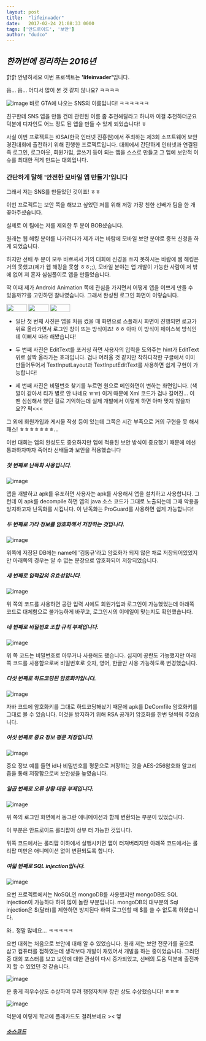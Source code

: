 ```yaml
---
layout: post
title:  "lifeinvader"
date:   2017-02-24 21:08:33 0000
tags: ['안드로이드', '보안']
author: "dudco"
---
```



## *한꺼번에 정리하는 2016년* ##

핡핡 안녕하세요 이번 프로젝트는 <strong style="font-family: ">'lifeinvader'</strong>입니다.

음... 음... 어디서 많이 본 것 같지 않나요? ㅋㅋㅋㅋ

![image](http://postfiles8.naver.net/MjAxNzAxMTZfNyAg/MDAxNDg0NTUyMTkwMjM5.bUi7OpsiH7Oyg6csSkmme340yv4oMJQwOhh-lkpDRnAg.Lp3_9rd-Dvq_psijkFBUkx_whfSVO945lJaGrh2nIxYg.JPEG.dudco1129/maxresdefault.jpg?type=w773)
바로 GTA에 나오는 SNS의 이름입니다! ㅋㅋㅋㅋㅋㅋ

친구한테 SNS 앱을 만들 건데 관련된 이름 좀 추천해달라고 하니까 이걸 추천하더군요 덕분에 디자인도 어느 정도 된 앱을 만들 수 있게 되었습니다! ㅎ

사실 이번 프로젝트는 KISA(한국 인터넷 진흥원)에서 주최하는 제3회 소프트웨어 보안 경진대회에 출전하기 위해 진행한 프로젝트입니다. 대회에서 간단하게 인터넷과 연결된즉 로그인, 로그아웃, 회원가입, 글쓰기 등이 되는 앱을 스스로 만들고 그 앱에 보안적 이슈를 최대한 적게 만드는 대회입니다.

### 간단하게 말해 '안전한 모바일 앱 만들기'입니다 ###

그래서 저는 SNS를 만들었던 것이죠! ㅎㅎ

이번 프로젝트는 보안 쪽을 해보고 싶었던 저를 위해 저랑 가장 친한 선배가 팀을 한 개 꽂아주셨습니다.


실제로 이 팀에는 저를 제외한 두 분이 BOB셨습니다.

원래는 웹 해킹 분야를 나가려다가 제가 끼는 바람에 모바일 보안 분야로 중복 신청을 하게 되었습니다.

하지만 선배 두 분이 모두 바쁘셔서 거의 대회에 신경을 쓰지 못하시는 바람에 웹 해킹은 거의 못했고(제가 웹 해킹을 못함 ㅎㅎ;;), 모바일 분야는 앱 개발이 가능한 사람이 저 밖에 없어 저 혼자 심심풀이로 앱을 만들었습니다.

딱 이때 제가 Android Animation 쪽에 관심을 가지면서 어떻게 앱을 이쁘게 만들 수 있을까??를 고민하던 찰나였습니다. 그래서 완성된 로그인 화면이 이렇습니다.

<div style="display: flex; width: 33%;">
<img src="http://postfiles13.naver.net/MjAxNzAxMTZfMTU3/MDAxNDg0NTU0Mjk0MDg5.o1ZVGx2HNqsl2-rynaT88W9Z2n7VP6Ox6Aw5TOgVl8Eg.AP4yj4Vndw44WKGSnzBFp0bplTUj8Wg-KTnRLvVVb4cg.GIF.dudco1129/liefeinvader1.gif?type=w773" style="margin-right: 3px; width: 100%; height: 100%"/>
<img src="http://postfiles11.naver.net/MjAxNzAxMTZfMTc3/MDAxNDg0NTU0MjkzMTIx.Rw-FeaXoFcrc2jvHUUngFIwFTruzC4Rq5thRcSvQjiYg.OvhwY8bPegpd-HSBVHosyrIbY2op0XGRw49hmqkSkYAg.GIF.dudco1129/lifeinvader2.gif?type=w773" style="margin-right: 3px; width: 100%; height: 100%;"/>
<img src="http://postfiles5.naver.net/MjAxNzAxMTZfMTky/MDAxNDg0NTU0MjkyODI2.xWmiZiGm1UHUKQuC14uVzym-PqbhOOXbDSKB0efu6BYg.QcgL_LYY1b66ppZuZpPsa72Fx9U_tF4RpKMygjuJwLEg.GIF.dudco1129/lifeinvader3.gif?type=w773" style=" width: 100%; height: 100%;"/>
</div>

<ul style="text-align: left">
<li>
<p>
일단 첫 번째 사진은 앱을 처음 켰을 때 화면으로 스플래시 화면이 진행되면 로고가 위로 올라가면서 로그인 창이 뜨는 방식이죠! ㅎㅎ
아마 이 방식이 페이스북 방식인데 이뻐서 따라 해봤습니다!
</p>
</li>

<li>
<p>
두 번째 사진은 EditText를 포커싱 하면 사용자의 입력을 도와주는 hint가 EditText 위로 살짝 올라가는 효과입니다.
겁나 어려울 것 같지만 착하디착한 구글에서 이미 만들어두어서 TextInputLayout과 TextInputEditText를 사용하면 쉽게 구현이 가능합니다!
</p>
</li>

<li>
<p>
세 번째 사진은 비밀번호 찾기를 누르면 원으로 메인화면이 변하는 화면입니다.
(색깔이 같아서 티가 별로 안 나네요 ㅠㅠ)
이거 때문에 Xml 코드가 겁나 길어진...
이 땐 심심해서 했던 걸로 기억하는데 실제 개발에서 이렇게 하면 아마 맞지 않을까요?? 퍽<<<
</p>
</li>
</ul>

그 외에 회원가입과 게시물 작성 등이 있는데 그쪽은 시간 부족으로 거의 구현을 못 해서 패스! ㅎㅎㅎㅎㅎㅎㅎ...

이번 대회는 앱의 완성도도 중요하지만 앱에 적용된 보안 방식이 중요했기 때문에 예선 통과하자마자 죽어라 선배들과 보안을 적용했습니다

<h5 style="text-align:left"> 첫 번째로 난독화 사용입니다. </h5>

![image](http://postfiles7.naver.net/MjAxNzAxMTZfMTI3/MDAxNDg0NTU0OTg3NjU0.XLFgFOF2Y6eHDfIzR2kfDzAKKnGo67_RqdPVG6C3lAwg.wE-x8TW5yv9gKZVJ7KBNjOlqDu_IDJxWhXPSo58DKdkg.PNG.dudco1129/%EC%8A%A4%ED%81%AC%EB%A6%B0%EC%83%B7_2017-01-16_%EC%98%A4%ED%9B%84_5.22.59.png?type=w773)

앱을 개발하고 apk를 유포하면 사용자는 apk를 사용해서 앱을 설치하고 사용합니다. 그런데 이 apk를 decompile 하면 앱의 java 소스 코드가 그대로 노출되는데 그때 악용을 방지하고자 난독화를 시킵니다. 이 난독화는 ProGuard를 사용하면 쉽게 가능합니다!

<h5 style="text-align:left"> 두 번째로 기타 정보를 암호화해서 저장하는 것입니다. </h5>

![image](http://postfiles9.naver.net/MjAxNzAxMTZfMjUy/MDAxNDg0NTU1MzA5MTk3.Zc2FrCFjRImOqrwDvJH8lUa9aSvoO_yyUEJEGZLi-1sg.wO2M7CLFHOmiC4YXR3mXNGOzeFEXeZCRVfFesj7BLsAg.PNG.dudco1129/%EC%8A%A4%ED%81%AC%EB%A6%B0%EC%83%B7_2017-01-16_%EC%98%A4%ED%9B%84_5.28.20.png?type=w773)

 위쪽에 저장된 DB에는 name에 '김동규'라고 암호화가 되지 않은 채로 저장되어있었지만 아래쪽의 경우는 알 수 없는 문장으로 암호화되어 저장되었습니다.

 <h5 style="text-align:left"> 세 번째로 입력값의 유효성입니다. </h5>

 ![image](http://postfiles16.naver.net/MjAxNzAxMTZfMTkw/MDAxNDg0NTU1Mzg0MTYy.rj0h3us48sGrXcrSC4XUbmKdLeb61ytSoOJoZMv08log.RXEMb400FhLuYhGiAqeT2GmBpnXTHlvzmee0dQI4x7og.PNG.dudco1129/%EC%8A%A4%ED%81%AC%EB%A6%B0%EC%83%B7_2017-01-16_%EC%98%A4%ED%9B%84_5.29.37.png?type=w773)

  위 쪽의 코드를 사용하면 공란 입력 시에도 회원가입과 로그인이 가능했었는데 아래쪽 코드로 대체함으로 불가능하게 바꾸고, 로그인시의 이메일이 맞는지도 확인했습니다.

  <h5 style="text-align:left"> 네 번째로 비밀번호 조합 규칙 부재입니다. </h5>

  ![image](http://postfiles12.naver.net/MjAxNzAxMTZfNDAg/MDAxNDg0NTU1NTM3MjIy.IYKKVCNev48hwy1FcyhctjcoUQ_TezGYYOwkek8lOQUg.snOGn0LdWsGJmGa7URXXdoHXcbGHf1YhX2uY0UYltVQg.PNG.dudco1129/%EC%8A%A4%ED%81%AC%EB%A6%B0%EC%83%B7_2017-01-16_%EC%98%A4%ED%9B%84_5.32.01.png?type=w773)

  위 쪽 코드는 비밀번호로 아무거나 사용해도 됐습니다. 심지어 공란도 가능했지만 아래쪽 코드를 사용함으로써 비밀번호로 숫자, 영어, 한글만 사용 가능하도록 변경했습니다.

<h5 style="text-align:left"> 다섯 번째로 하드코딩된 암호화키입니다. </h5>

![image](http://postfiles10.naver.net/MjAxNzAxMTZfMTQw/MDAxNDg0NTU1NzExNzM5.q9xz5WKPDvTsbqDcNiupsvF5KyIVrz1SWMjQtyjAu00g.OJT8q1SuQUQbrja0qfrsgGMRSWhE08hMvV47GFzIjowg.PNG.dudco1129/%EC%8A%A4%ED%81%AC%EB%A6%B0%EC%83%B7_2017-01-16_%EC%98%A4%ED%9B%84_5.35.05.png?type=w773)

자바 코드에 암호화키를 그대로 하드코딩해놨기 때문에 apk를 DeComfile 암호화키를 그대로 볼 수 있습니다. 이것을 방지하기 위해 RSA 공개키 암호화를 한번 덧씌워 주었습니다.

<h5 style="text-align:left"> 여섯 번째로 중요 정보 평문 저장입니다. </h5>

![image](http://postfiles14.naver.net/MjAxNzAxMTZfNDIg/MDAxNDg0NTU1ODk3MTE1.klq4k7foSAkA4P-FmnHz0hlmQQjJrqS8qxkLrt6ALK0g.k_zRz0Rnuj9iSVejIY60zfc5oYDjksVy2UrWBummV5Ag.PNG.dudco1129/%EC%8A%A4%ED%81%AC%EB%A6%B0%EC%83%B7_2017-01-16_%EC%98%A4%ED%9B%84_5.38.11.png?type=w773)

중요 정보 예를 들면 id나 비밀번호를 평문으로 저장하는 것을 AES-256암호화 알고리즘을 통해 저장함으로써 보안성을 높였습니다.

<h5 style="text-align:left"> 일곱 번째로 오류 상황 대응 부재입니다. </h5>

![image](http://postfiles10.naver.net/MjAxNzAxMTZfMjAx/MDAxNDg0NTU2MDIyNjgz.ft4kBM-75FpjMrov4IqPci7wWftT8zNOLD3yuYqh8kEg.CHAbhiUKN2eSUgd78vawf6F2Fel9xL_OBRHajcCzEWMg.PNG.dudco1129/%EC%8A%A4%ED%81%AC%EB%A6%B0%EC%83%B7_2017-01-16_%EC%98%A4%ED%9B%84_5.40.13.png?type=w773)

위 쪽의 로그인 화면에서 동그란 애니메이션과 함께 변환되는 부분이 있었습니다.

이 부분은 안드로이드 롤리팝이 상부 터 가능한 것입니다.

위쪽 코드에서는 롤리팝 이하에서 실행시키면 앱이 터져버리지만 아래쪽 코드에서는 롤리팝 미만은 애니메이션 없이 변환되도록 합니다.

<h5 style="text-align:left"> 여덟 번째로 SQL injection입니다. </h5>

![image](http://postfiles15.naver.net/MjAxNzAxMTZfMTYz/MDAxNDg0NTU2MjAxNDM0.yKRVHOPMurbZj0LQlnThrjMEvEDPq_Fn4hIlcbrAlkkg.bXZw4999eYOBgAJccf-XpIMCT_73qWEd_EKiePGev7Qg.PNG.dudco1129/%EC%8A%A4%ED%81%AC%EB%A6%B0%EC%83%B7_2017-01-16_%EC%98%A4%ED%9B%84_5.43.15.png?type=w773)

요번 프로젝트에서는 NoSQL인 mongoDB를 사용했지만 mongoDB도 SQL injection이 가능하다 하여 많이 놀란 부분입니다. mongoDB의 대부분의 Sql injection은 $(달러)를 제한하면 방지된다 하여 로그인할 때 $를 쓸 수 없도록 하였습니다.

와.. 정말 많네요... ㅋㅋㅋㅋㅋ

요번 대회는 처음으로 보안에 대해 알 수 있었습니다. 원래 저는 보안 전문가를 꿈으로 삼고 컴퓨터를 접하였는데 생각보다 개발이 재밌어서 개발을 하는 중이었습니다. 그러던 중 대회 포스터를 보고 보안에 대한 관심이 다시 증가되었고, 선배의 도움 덕분에 출전까지 할 수 있었던 것 같습니다.

![image](http://postfiles6.naver.net/MjAxNzAxMTZfMjY0/MDAxNDg0NTU2NTEyMTY3.c83YBm6mBvCy4z3Uyn0rg55hpB5LeI-eH-_1NqDADLsg.lppDhzMw6EmLzvD_SUP5u6DvJajui3pci_inUgTcrsog.JPEG.dudco1129/IMG_20160906_115758.jpg?type=w773)

운 좋게 최우수상도 수상하여 무려 행정자치부 장관 상도 수상했습니다! ㅎㅎㅎ

![image](http://postfiles1.naver.net/MjAxNzAxMTZfMTQ5/MDAxNDg0NTU2NzQ4NzM4.f9lo_nlgpDnapQZCmtKV-PGooh_D1Tq7QMuF3lIuzBQg.aXy2xk092tPkKdQXb7aHBDjfxg6nYr-gGZYErDD1A88g.JPEG.dudco1129/image_2765720801484556693579.jpg?type=w773)

덕분에 이렇게 학교에 플래카드도 걸려보네요 >< 헿

#### *[소스코드](https://github.com/dudco/SecureCoding)* ####
